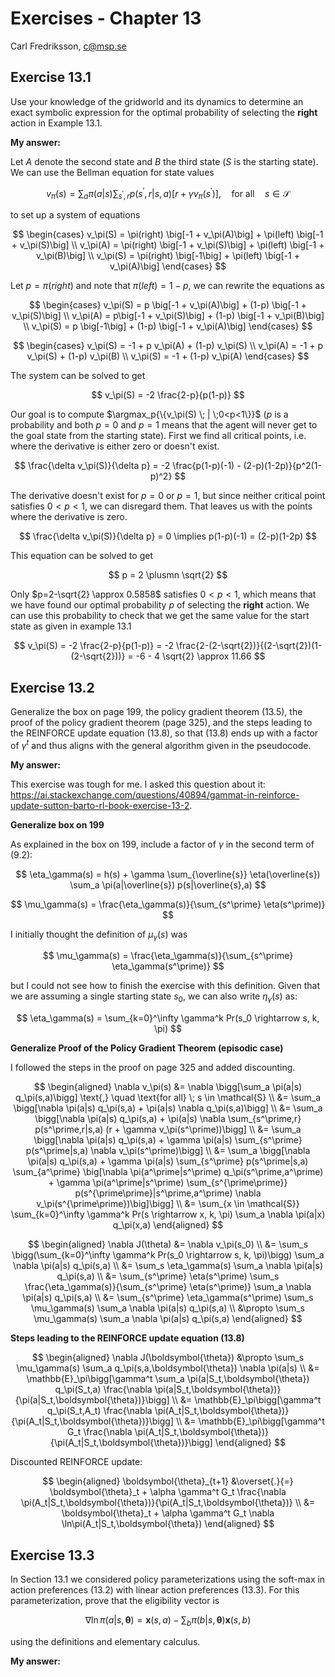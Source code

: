 # Exercises - Chapter 13

Carl Fredriksson, c@msp.se

## Exercise 13.1

Use your knowledge of the gridworld and its dynamics to determine an exact symbolic expression for the optimal probability of selecting the **right** action in Example 13.1.

**My answer:**

Let $A$ denote the second state and $B$ the third state ($S$ is the starting state). We can use the Bellman equation for state values

$$
v_\pi(s) = \sum_{a} \pi(a|s) \sum_{s^\prime,r} p(s^\prime, r|s,a) \big[r + \gamma v_\pi(s^\prime)\big] \text{,} \quad \text{for all} \quad s\in\mathcal{S}
$$

to set up a system of equations

$$
\begin{cases}
v_\pi(S) = \pi(right) \big[-1 + v_\pi(A)\big] + \pi(left) \big[-1 + v_\pi(S)\big] \\
v_\pi(A) = \pi(right) \big[-1 + v_\pi(S)\big] + \pi(left) \big[-1 + v_\pi(B)\big] \\
v_\pi(S) = \pi(right) \big[-1\big] + \pi(left) \big[-1 + v_\pi(A)\big]
\end{cases}
$$

Let $p=\pi(right)$ and note that $\pi(left) = 1-p$, we can rewrite the equations as

$$
\begin{cases}
v_\pi(S) = p \big[-1 + v_\pi(A)\big] + (1-p) \big[-1 + v_\pi(S)\big] \\
v_\pi(A) = p\big[-1 + v_\pi(S)\big] + (1-p) \big[-1 + v_\pi(B)\big] \\
v_\pi(S) = p \big[-1\big] + (1-p) \big[-1 + v_\pi(A)\big]
\end{cases}
$$

$$
\begin{cases}
v_\pi(S) = -1 + p v_\pi(A) + (1-p) v_\pi(S) \\
v_\pi(A) = -1 + p v_\pi(S) + (1-p) v_\pi(B) \\
v_\pi(S) = -1 + (1-p) v_\pi(A)
\end{cases}
$$

The system can be solved to get

$$
v_\pi(S) = -2 \frac{2-p}{p(1-p)}
$$

Our goal is to compute $\argmax_p{\{v_\pi(S) \; | \;0<p<1\}}$ ($p$ is a probability and both $p=0$ and $p=1$ means that the agent will never get to the goal state from the starting state). First we find all critical points, i.e. where the derivative is either zero or doesn't exist.

$$
\frac{\delta v_\pi(S)}{\delta p} = -2 \frac{p(1-p)(-1) - (2-p)(1-2p)}{p^2(1-p)^2}
$$

The derivative doesn't exist for $p=0$ or $p=1$, but since neither critical point satisfies $0<p<1$, we can disregard them. That leaves us with the points where the derivative is zero.

$$
\frac{\delta v_\pi(S)}{\delta p} = 0 \implies p(1-p)(-1) = (2-p)(1-2p)
$$

This equation can be solved to get

$$
p = 2 \plusmn \sqrt{2}
$$

Only $p=2-\sqrt{2} \approx 0.5858$ satisfies $0<p<1$, which means that we have found our optimal probability $p$ of selecting the **right** action. We can use this probability to check that we get the same value for the start state as given in example 13.1

$$
v_\pi(S) = -2 \frac{2-p}{p(1-p)} = -2 \frac{2-(2-\sqrt{2})}{(2-\sqrt{2})(1-(2-\sqrt{2}))} = -6 - 4 \sqrt{2} \approx 11.66
$$

## Exercise 13.2

Generalize the box on page 199, the policy gradient theorem (13.5), the proof of the policy gradient theorem (page 325), and the steps leading to the REINFORCE update equation (13.8), so that (13.8) ends up with a factor of $\gamma^t$ and thus aligns with the general algorithm given in the pseudocode.

**My answer:**

This exercise was tough for me. I asked this question about it: https://ai.stackexchange.com/questions/40894/gammat-in-reinforce-update-sutton-barto-rl-book-exercise-13-2.

**Generalize box on 199**

As explained in the box on 199, include a factor of $\gamma$  in the second term of (9.2):

$$
\eta_\gamma(s) = h(s) + \gamma \sum_{\overline{s}} \eta(\overline{s}) \sum_a \pi(a|\overline{s}) p(s|\overline{s},a)
$$

$$
\mu_\gamma(s) = \frac{\eta_\gamma(s)}{\sum_{s^\prime} \eta(s^\prime)}
$$

I initially thought the definition of $\mu_\gamma(s)$ was

$$
\mu_\gamma(s) = \frac{\eta_\gamma(s)}{\sum_{s^\prime} \eta_\gamma(s^\prime)}
$$

but I could not see how to finish the exercise with this definition. Given that we are assuming a single starting state $s_0$, we can also write $\eta_\gamma(s)$ as:

$$
\eta_\gamma(s) = \sum_{k=0}^\infty \gamma^k Pr(s_0 \rightarrow s, k, \pi)
$$

**Generalize Proof of the Policy Gradient Theorem (episodic case)**

I followed the steps in the proof on page 325 and added discounting.

$$
\begin{aligned}
\nabla v_\pi(s) &= \nabla \bigg[\sum_a \pi(a|s) q_\pi(s,a)\bigg] \text{,} \quad \text{for all} \; s \in \mathcal{S} \\
&= \sum_a \bigg[\nabla \pi(a|s) q_\pi(s,a) + \pi(a|s) \nabla q_\pi(s,a)\bigg] \\
&= \sum_a \bigg[\nabla \pi(a|s) q_\pi(s,a) + \pi(a|s) \nabla \sum_{s^\prime,r} p(s^\prime,r|s,a) (r + \gamma v_\pi(s^\prime))\bigg] \\
&= \sum_a \bigg[\nabla \pi(a|s) q_\pi(s,a) + \gamma \pi(a|s) \sum_{s^\prime} p(s^\prime|s,a) \nabla v_\pi(s^\prime)\bigg] \\
&= \sum_a \bigg[\nabla \pi(a|s) q_\pi(s,a) + \gamma \pi(a|s) \sum_{s^\prime} p(s^\prime|s,a) \sum_{a^\prime} \big[\nabla \pi(a^\prime|s^\prime) q_\pi(s^\prime,a^\prime) + \gamma \pi(a^\prime|s^\prime) \sum_{s^{\prime\prime}} p(s^{\prime\prime}|s^\prime,a^\prime) \nabla v_\pi(s^{\prime\prime})\big]\bigg] \\
&= \sum_{x \in \mathcal{S}} \sum_{k=0}^\infty \gamma^k Pr(s \rightarrow x, k, \pi) \sum_a \nabla \pi(a|x) q_\pi(x,a)
\end{aligned}
$$

$$
\begin{aligned}
\nabla J(\theta) &= \nabla v_\pi(s_0) \\
&= \sum_s \bigg(\sum_{k=0}^\infty \gamma^k Pr(s_0 \rightarrow s, k, \pi)\bigg) \sum_a \nabla \pi(a|s) q_\pi(s,a) \\
&= \sum_s \eta_\gamma(s) \sum_a \nabla \pi(a|s) q_\pi(s,a) \\
&= \sum_{s^\prime} \eta(s^\prime) \sum_s \frac{\eta_\gamma(s)}{\sum_{s^\prime} \eta(s^\prime)} \sum_a \nabla \pi(a|s) q_\pi(s,a) \\
&= \sum_{s^\prime} \eta_\gamma(s^\prime) \sum_s \mu_\gamma(s) \sum_a \nabla \pi(a|s) q_\pi(s,a) \\
&\propto \sum_s \mu_\gamma(s) \sum_a \nabla \pi(a|s) q_\pi(s,a)
\end{aligned}
$$

**Steps leading to the REINFORCE update equation (13.8)**

$$
\begin{aligned}
\nabla J(\boldsymbol{\theta}) &\propto \sum_s \mu_\gamma(s) \sum_a q_\pi(s,a,\boldsymbol{\theta}) \nabla \pi(a|s) \\
&= \mathbb{E}_\pi\bigg[\gamma^t \sum_a \pi(a|S_t,\boldsymbol{\theta}) q_\pi(S_t,a) \frac{\nabla \pi(a|S_t,\boldsymbol{\theta})}{\pi(a|S_t,\boldsymbol{\theta})}\bigg] \\
&= \mathbb{E}_\pi\bigg[\gamma^t q_\pi(S_t,A_t) \frac{\nabla \pi(A_t|S_t,\boldsymbol{\theta})}{\pi(A_t|S_t,\boldsymbol{\theta})}\bigg] \\
&= \mathbb{E}_\pi\bigg[\gamma^t G_t \frac{\nabla \pi(A_t|S_t,\boldsymbol{\theta})}{\pi(A_t|S_t,\boldsymbol{\theta})}\bigg]
\end{aligned}
$$

Discounted REINFORCE update:

$$
\begin{aligned}
\boldsymbol{\theta}_{t+1} &\overset{.}{=} \boldsymbol{\theta}_t + \alpha \gamma^t G_t \frac{\nabla \pi(A_t|S_t,\boldsymbol{\theta})}{\pi(A_t|S_t,\boldsymbol{\theta})} \\
&= \boldsymbol{\theta}_t + \alpha \gamma^t G_t \nabla \ln\pi(A_t|S_t,\boldsymbol{\theta})
\end{aligned}
$$

## Exercise 13.3

In Section 13.1 we considered policy parameterizations using the soft-max in action preferences (13.2) with linear action preferences (13.3). For this parameterization, prove that the eligibility vector is

$$
\nabla \ln \pi(a|s,\bm{\theta}) = \textbf{x}(s,a) - \sum_b \pi(b|s,\bm{\theta}) \textbf{x}(s,b)
$$

using the definitions and elementary calculus.

**My answer:**
